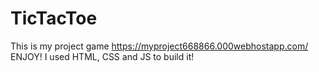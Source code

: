 # TicTacToe
This is my project game https://myproject668866.000webhostapp.com/    ENJOY! I used HTML, CSS and JS to build it! 
